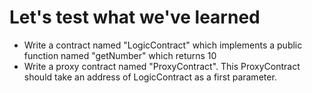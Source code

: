 # Let's test what we've learned

  - Write a contract named "LogicContract" which implements a public function named "getNumber" which returns 10
  - Write a proxy contract named "ProxyContract". This ProxyContract should take an address of LogicContract as a first parameter.